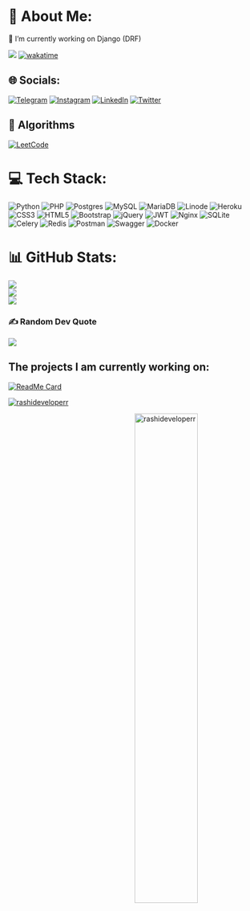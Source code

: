 # 💫 About Me:
🔭 I’m currently working on Django (DRF)


[![](https://visitcount.itsvg.in/api?id=ganiyevuz&icon=1&color=1)](https://visitcount.itsvg.in) [![wakatime](https://wakatime.com/badge/user/db09ea1e-a9cf-4643-a860-074ea73193d3.svg)](https://wakatime.com/@000c077a-1c2c-49e3-a8de-257586c33f00)

## 🌐 Socials:
[![Telegram](https://img.shields.io/badge/Telegram-%231DA1F2.svg?logo=Telegram&logoColor=white)](https://facebook.com/djangochi) [![Instagram](https://img.shields.io/badge/Instagram-%23E4405F.svg?logo=Instagram&logoColor=white)](https://instagram.com/ganiyevuz) [![LinkedIn](https://img.shields.io/badge/LinkedIn-%230077B5.svg?logo=linkedin&logoColor=white)](https://linkedin.com/in/ganiyevuz) [![Twitter](https://img.shields.io/badge/Twitter-%231DA1F2.svg?logo=Twitter&logoColor=white)](https://twitter.com/khamdullaevuz)
## 🧮 Algorithms
[![LeetCode](https://img.shields.io/badge/LeetCode-%231DA1F2.svg?logo=leetcode&logoColor=ffdd54)](https://leetcode.com/ganiyevuz)

# 💻 Tech Stack:
![Python](https://img.shields.io/badge/python-3670A0?style=flat&logo=python&logoColor=ffdd54) ![PHP](https://img.shields.io/badge/php-%23777BB4.svg?style=flat&logo=php&logoColor=white) ![Postgres](https://img.shields.io/badge/postgres-%23316192.svg?style=flat&logo=postgresql&logoColor=white) ![MySQL](https://img.shields.io/badge/mysql-%2300f.svg?style=flat&logo=mysql&logoColor=white)  ![MariaDB](https://img.shields.io/badge/MariaDB-003545?style=flat&logo=mariadb&logoColor=white)     ![Linode](https://img.shields.io/badge/linode-%23009639.svg?style=flat&logo=linode&logoColor=black)   ![Heroku](https://img.shields.io/badge/heroku-%23430098.svg?style=flat&logo=heroku&logoColor=white) ![CSS3](https://img.shields.io/badge/css3-%231572B6.svg?style=flat&logo=css3&logoColor=white) ![HTML5](https://img.shields.io/badge/html5-%23E34F26.svg?style=flat&logo=html5&logoColor=white) ![Bootstrap](https://img.shields.io/badge/bootstrap-%23563D7C.svg?style=flat&logo=bootstrap&logoColor=white)  ![jQuery](https://img.shields.io/badge/jquery-%230769AD.svg?style=flat&logo=jquery&logoColor=white) ![JWT](https://img.shields.io/badge/JWT-black?style=flat&logo=JSON%20web%20tokens)   ![Nginx](https://img.shields.io/badge/nginx-%23009639.svg?style=flat&logo=nginx&logoColor=white)  ![SQLite](https://img.shields.io/badge/sqlite-%2307405e.svg?style=flat&logo=sqlite&logoColor=white) ![Celery](https://img.shields.io/badge/celery-%23Clojure.svg?style=flat&logo=Celery&logoColor=Green) ![Redis](https://img.shields.io/badge/redis-%23DD0031.svg?style=flat&logo=redis&logoColor=white)  ![Postman](https://img.shields.io/badge/Postman-FF6C37?style=flat&logo=postman&logoColor=white) ![Swagger](https://img.shields.io/badge/-Swagger-%23Clojure?style=flat&logo=swagger&logoColor=white) ![Docker](https://img.shields.io/badge/docker-%230db7ed.svg?style=flat&logo=docker&logoColor=white)

# 📊 GitHub Stats:
![](https://github-readme-stats.vercel.app/api?username=GaniyevUz&theme=tokyonight&hide_border=true&include_all_commits=true&count_private=true)<br/>
![](https://github-readme-streak-stats.herokuapp.com/?user=GaniyevUz&theme=tokyonight&hide_border=true)<br/>
![](https://github-readme-stats.vercel.app/api/top-langs/?username=GaniyevUz&theme=tokyonight&hide_border=true&include_all_commits=true&count_private=true&layout=compact)

### ✍️ Random Dev Quote
![](https://quotes-github-readme.vercel.app/api?type=horizontal&theme=radical)
## The projects I am currently working on:
  
[![ReadMe Card](https://github-readme-stats.vercel.app/api/pin/?username=ganiyevuz&repo=django-blog&theme=radical)](https://github.com/ganiyevuz/django-blog)

<a href="https://github.com/ryo-ma/github-profile-trophy">
<img src="https://github-profile-trophy.vercel.app/?username=ganiyevuz&theme=radical&margin-w=20" alt="rashideveloperr" /></a>
</p>
<img align="right" width="50%" src="https://github-readme-stats.vercel.app/api?username=ganiyevuz&show_icons=true&locale=en&theme=radical"  alt="rashideveloperr"/>

